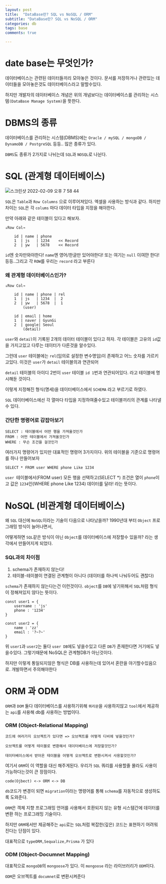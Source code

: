 ```yaml
---
layout: post
title:  "DataBase란? SQL vs NoSQL / ORM"
subtitle: "DataBase란? SQL vs NoSQL / ORM"
categories: db
tags: base
comments: true

---
```


# date base는 무엇인가?

데이터베이스는 관련된 데이터들끼리 모아놓은 것이다. 문서를 저장하거나 관련있는 데이터들을 모아놓은것도 데이터베이스라고 말할수있다.

하지만 개발자의 데이터베이스 개념은 위의 개념보다는 데이터베이스를 관리하는 시스템`(DataBase Manage System)`을 뜻한다.

# DBMS의 종류

데이터베이스를 관리하는 시스템(DBMS)에는 `Oracle / mySQL / mongoDB / DynamoDB / PostgreSQL` 등등.. 많은 종류가 있다.

`DBMS`도 종류가 2가지로 나뉘는데 `SQL`과 `NOSQL`로 나뉜다.

# SQL (관계형 데이터베이스)

![스크린샷 2022-02-09 오후 7 58 44](https://user-images.githubusercontent.com/56789064/153184850-cf9695ed-518d-4789-bbf0-cc26b68da585.png)

`SQL`은 `Table`과 `Row Columns` 으로 이루어져있다. 엑셀을 사용하는 방식과 같다. 하지만 차이는 `SQL`은 각 `colums` 마다 데이터 타입을 지정을 해야한다.

만약 아래와 같은 테이블이 있다고 해보자.

```
↓Row Col→
    
    id | name | phone
    1  | js   | 1234    << Record
    2  | yw   | 5678    << Record
```

`id`엔 숫자만와야한다! `name`엔 영어/한글만 있어야한다! 또는 여기는 `null` 이여먄 한다! 등등..그리고 각 `ROW`를 우리는 `record` 라고 부른다

### 왜 관계형 데이터베이스인가?

```
↓Row Col→
    
    id | name | phone | rel
    1  | js   | 1234  |  2
    2  | yw   | 5678  |  1
        (user)
    
    id | email | home 
    1  | naver | GyunGi
    2  | google| Seoul
        (detail)
```

`user`와 `detail`이 기록된 2개의 데이터 테이블이 있다고 하자. 각 테이블은 고유의 `id`값을 가지고있고 다루는 데이터가 다른것을 알수있다.

그런데 `user` 테이블에는 `rel`(임의로 설정한 변수명임)이 존재하고 어느 숫자를 가르키고있다. 이것은 `user`가 `detail` 테이블의과 연관되어 

`detail` 테이블의 아이디 2번이 `user` 테이블 `id 1`번과 연관되어있다. 라고 테이블에 명시해둔 것이다.

이렇게 지정해진 형식(명세)을 데이터베이스에서 `SCHEMA` 라고 부르기로 하였다.

`SQL` 데이터베이스에선 각 열마다 타입을 지정하여줄수있고 테이블끼리의 관계를 나타낼수 있다.

### 간단한 명령어로 감잡아보기

```
SELECT : 테이블에서 어떤 행을 가져올것인가
FROM : 어떤 테이블에서 가져올것인가
WHERE : 무슨 조건을 걸것인가
```

여러가지 명령어가 있지만 대표적인 명령어 3가지이다. 위의 테이블을 기준으로 명령어를 하나 만들어보자

```
SELECT * FROM user WHERE phone Like 1234
```

`user `테이블에서(FROM user) 모든 행을 선택하고(SELECT *) 조건은 열이 `phone`이고 값은 `1234`인(WHERE phone Like 1234) 데이터를 달라! 라는 뜻이다.

# NoSQL (비관계형 데이터베이스)

왜 `SQL` 대신에 `NoSQL`이라는 기술이 다음으로 나타났을까? 1990년대 부터 `Object` 프로그래밍 방식이 늘어나면서, 

어떻게하면 `SQL`같은 방식이 아닌 `Object`를 데이터베이스에 저장할수 있을까? 라는 생각에서 만들어지게 되었다.

### SQL과의 차이점

1. schema가 존재하지 않는다!
2. 테이블-테이블이 연결된 관계형이 아니다 (데이터를 하나씩 나눠두어도 괜찮다)

`schema`가 존재하지 않는다는건 이런것이다. `object`를 `DB`에 넣기위해서 `SQL`처럼 형식이 정해져있지 않다는 뜻이다.

```
const user1 = {
    username : 'js'
    phone : '1234'
}

const user2 = {
    name : 'zz'
    email : '?~?~'
}
```

위 `user1`과 `user2`는 둘다 `user DB`에도 넣을수있고 다른 `DB`가 존재한다면 거기에도 넣을수있다. 그렇기때문에 NoSQL은 관계형DB가 아닌것이다.

하지만 이렇게 통일되지않은 형식은 DB를 사용하는데 있어서 혼란을 야기할수있음으로. 개발하면서 주의해야한다

# ORM 과 ODM

`ORM`과 `DOM` 둘다 데이터베이스를 사용하기위해 `쿼리문`을 사용하지않고 `tool`에서 제공하는 `api`를 사용해 db를 사용하는 방법이다.

### ORM (Object-Relational Mapping)

```
코드에 여러가지 오브젝트가 있다면 => 오브젝트를 어떻게 디비에 넣을것인가?

오브젝트를 어떻게 테이블로 변환해서 데이터베이스에 저장할것인가?

데이터베이스에서 받아온 테이블을 어떻게 오브젝트로 변환시켜서 사용할것인가?
```

여기서 `ORM`이 이 역할을 대신 해주게된다. 우리가 `SQL` 쿼리를 사용할줄 몰라도 사용이 가능하다는것이 큰 장점이다.

```
code(Ojbect) <-> ORM <-> DB
```

`db`코드가 변경이 되면 `migration`이라는 명령어를 통해 `schema`를 자동적으로 생성하도록 도와준다.

`ORM`은 객체 지향 프로그래밍 언어를 사용해서 호환되지 않는 유형 시스템간에 데이터를 변환 하는 프로그래밍 기술이다.


하지만 `ORM`에서만 제공해주는 `api`로는 `SQL`처럼 복잡한(깊은) 코드는 표현하기 어려워진다는 단점이 있다.

대표적으로 `typeORM,Sequalize,Prisma` 가 있다

### ODM (Object-Documnet Mapping)

대표적으로 `mongoDB`의 `mongoose`가 있다. 이 `mongoose` 라는 라이브러리가 `ODM`이다.

`ODM`은 오브젝트를 `documnet`로 변환시켜준다